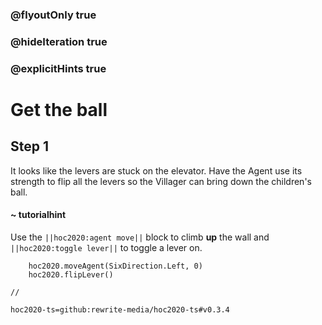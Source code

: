 ### @flyoutOnly true
### @hideIteration true
### @explicitHints true

# Get the ball

## Step 1
It looks like the levers are stuck on the elevator. Have the Agent use its strength to flip all the levers so the Villager can bring down the children's ball.


#### ~ tutorialhint 
Use the ``||hoc2020:agent move||`` block to climb **up** the wall and ``||hoc2020:toggle lever||`` to toggle a lever on.

```ghost
    hoc2020.moveAgent(SixDirection.Left, 0)
    hoc2020.flipLever()
```
```template
//
```
```package
hoc2020-ts=github:rewrite-media/hoc2020-ts#v0.3.4
```
